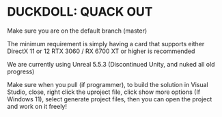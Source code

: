 # DUCKDOLL: QUACK OUT

Make sure you are on the default branch (master)

The minimum requirement is simply having a card that supports either DirectX 11 or 12
RTX 3060 / RX 6700 XT or higher is recommended

We are currently using Unreal 5.5.3 (Discontinued Unity, and nuked all old progress)

Make sure when you pull (if programmer), to build the solution in Visual Studio, close, right click the uproject file, click show more options (If Windows 11), select generate project files, then you can open the project and work on it freely!
